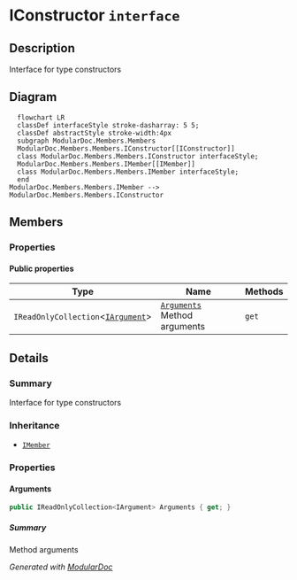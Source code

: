 # IConstructor `interface`

## Description
Interface for type constructors

## Diagram
```mermaid
  flowchart LR
  classDef interfaceStyle stroke-dasharray: 5 5;
  classDef abstractStyle stroke-width:4px
  subgraph ModularDoc.Members.Members
  ModularDoc.Members.Members.IConstructor[[IConstructor]]
  class ModularDoc.Members.Members.IConstructor interfaceStyle;
  ModularDoc.Members.Members.IMember[[IMember]]
  class ModularDoc.Members.Members.IMember interfaceStyle;
  end
ModularDoc.Members.Members.IMember --> ModularDoc.Members.Members.IConstructor
```

## Members
### Properties
#### Public  properties
| Type | Name | Methods |
| --- | --- | --- |
| `IReadOnlyCollection`&lt;[`IArgument`](./IArgument.md)&gt; | [`Arguments`](#arguments)<br>Method arguments | `get` |

## Details
### Summary
Interface for type constructors

### Inheritance
 - [
`IMember`
](./IMember.md)

### Properties
#### Arguments
```csharp
public IReadOnlyCollection<IArgument> Arguments { get; }
```
##### Summary
Method arguments

*Generated with* [*ModularDoc*](https://github.com/hailstorm75/ModularDoc)
